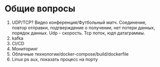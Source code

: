 # Общие вопросы
1) UDP/TCP? Видео конференция/Футбольный матч. Соединение, повтор отправки, подтверждение о получении, нет потери данных, порядок данных. Udp - скорость. Tcp поток, юдп датаграммы.
2) kafka
3) CI/CD
4) Мониторинг
5) Облачные технологии/docker-compose/build/dockerfile
6) Linux ps aux, показать процесс на порту